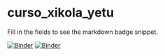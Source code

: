 # curso_xikola_yetu
Fill in the fields to see the markdown badge snippet.

[![Binder](http://mybinder.org/badge_logo.svg)](http://mybinder.org/v2/gh/mlussati/xikola_environment/master?filepath=Modulo_01/)
[![Binder](http://mybinder.org/badge_logo.svg)](https://mybinder.org/v2/gh/mlussati/curso_xikola_yetu/master?urlpath=Modulo_01)
